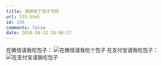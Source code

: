 ```yaml
---
title: 请我吃个包子可好
url: 335.html
id: 335
comments: false
date: 2018-10-22 16:06:17
---
```


在微信请我吃包子： ![在微信请我吃个包子](https://dreace.top/wp-content/uploads/2019/04/d3255351ly1fwh26l10a4j20lv0onwgw.jpg) 在支付宝请我吃包子： ![在支付宝请我吃包子](https://dreace.top/wp-content/uploads/2019/04/d3255351ly1fwh26l252nj20cp0d1taz.jpg)